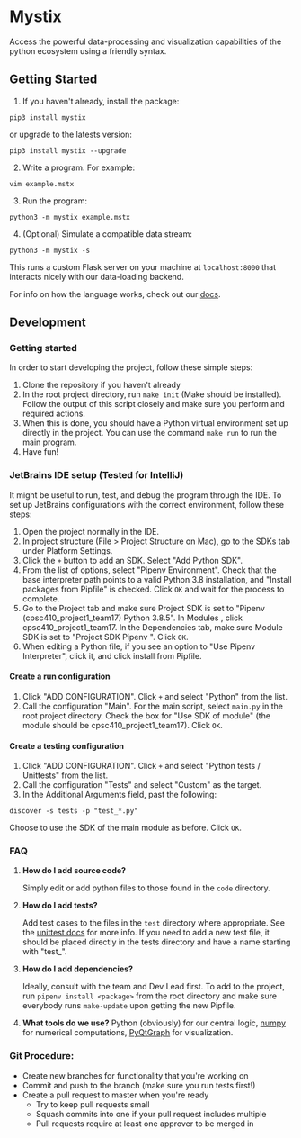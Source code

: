 # Mystix
Access the powerful data-processing and visualization capabilities of the python 
ecosystem using a friendly syntax.

## Getting Started
1. If you haven't already, install the package:
```
pip3 install mystix
```
or upgrade to the latests version:
```
pip3 install mystix --upgrade
```
2. Write a program. For example:
```
vim example.mstx
```
3. Run the program:
```
python3 -m mystix example.mstx
```
4. (Optional) Simulate a compatible data stream:
```
python3 -m mystix -s
```
This runs a custom Flask server on your machine at `localhost:8000` that interacts nicely with our data-loading backend.

For info on how the language works, check out our [docs](documentation.md).

## Development
### Getting started
In order to start developing the project, follow these simple steps:
1. Clone the repository if you haven't already
2. In the root project directory, run `make init` (Make should be installed). Follow
the output of this script closely and make sure you perform and required actions.
3. When this is done, you should have a Python virtual environment set up directly
 in the project. You can use the command `make run` to run the main program.
4. Have fun!
### JetBrains IDE setup (Tested for IntelliJ)
It might be useful to run, test, and debug the program through the IDE.
To set up JetBrains configurations with the correct environment, follow these
steps:
1. Open the project normally in the IDE.
2. In project structure (File > Project Structure on Mac), go to
the SDKs tab under Platform Settings.
3. Click the `+` button to add an SDK. Select "Add Python SDK".
4. From the list of options, select "Pipenv Environment". Check that the base 
interpreter path points to a valid Python 3.8 installation, and "Install packages
from Pipfile" is checked. Click `OK` and wait for the process to complete.
5. Go to the Project tab and make sure Project SDK is set to "Pipenv
 (cpsc410_project1_team17) Python 3.8.5". In Modules , click cpsc410_project1_team17.
 In the Dependencies tab, make sure Module SDK is set to "Project SDK Pipenv
 ". Click `OK`.
6. When editing a Python file, if you see an option to "Use Pipenv Interpreter", click
it, and click install from Pipfile.
#### Create a run configuration
1. Click "ADD CONFIGURATION". Click `+` and select "Python" from the list.
2. Call the configuration "Main". For the main script, select `main.py` in the
 root project directory. Check the box for "Use SDK of module" (the module should be
 cpsc410_project1_team17). Click `OK`.
#### Create a testing configuration
1. Click "ADD CONFIGURATION". Click `+` and select "Python tests / Unittests" from the
 list.
2. Call the configuration "Tests" and select "Custom" as the target.
3. In the Additional Arguments field, past the following:
```
discover -s tests -p "test_*.py"
```
Choose to use the SDK of the main module as before. Click `OK`.
### FAQ
1. **How do I add source code?**

    Simply edit or add python files to those found in the `code` directory.

2. **How do I add tests?**

    Add test cases to the files in the `test` directory where appropriate.
See the [unittest docs](https://docs.python.org/3/library/unittest.html)
for more info. If you need to add a new test file, it should be placed directly
in the tests directory and have a name starting with "test_".

3. **How do I add dependencies?**

    Ideally, consult with the team and Dev Lead first. To add to the project,
run `pipenv install <package>` from the root directory and make sure everybody
runs `make-update` upon getting the new Pipfile.

4. **What tools do we use?**
Python (obviously) for our central logic, [numpy](https://numpy.org/doc/stable/user/quickstart.html) for numerical computations, [PyQtGraph](https://pyqtgraph.readthedocs.io/en/latest/introduction.html#examples) for visualization.

### Git Procedure:
- Create new branches for functionality that you're working on
- Commit and push to the branch (make sure you run tests first!)
- Create a pull request to master when you're ready
  - Try to keep pull requests small
  - Squash commits into one if your pull request includes multiple
  - Pull requests require at least one approver to be merged in
